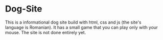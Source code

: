 # Dog-Site
This is a informational dog site build with html, css and js (the site's language is Romanian). It has a small game that you can play only with your mouse.
The site is not done entirely yet.
